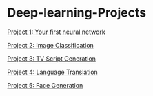 # Deep-learning-Projects

[Project 1: Your first neural network](https://github.com/lbcommer/Deep-learning-Projects/blob/master/first-neural-network/DLND%20Your%20first%20neural%20network.ipynb)

[Project 2: Image Classification](https://github.com/lbcommer/Deep-learning-Projects/tree/master/image-classification)

[Project 3: TV Script Generation]()

[Project 4: Language Translation]()

[Project 5: Face Generation]()
